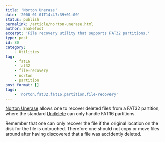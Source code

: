 ```yaml
---
title: 'Norton Unerase'
date: '2000-01-01T14:47:39+01:00'
status: publish
permalink: /article/norton-unerase.html
author: Snakefoot
excerpt: 'File recovery utility that supports FAT32 partitions.'
type: post
id: 80
category:
    - Utilities
tag:
    - fat16
    - fat32
    - file-recovery
    - norton
    - partition
post_format: []
tags:
    - 'norton,fat32,fat16,partition,file-recovery'
---
```

[Norton Unerase](http://smallvoid.orgfree.com/?file=unerase.zip) allows one to recover deleted files from a FAT32 partition, where the standard [Undelete](/article/old-dos-utilties.html) can only handle FAT16 partitions.  
  
 Remember that one can only recover the file if the original location on the disk for the file is untouched. Therefore one should not copy or move files around after having discovered that a file was accidently deleted.